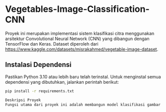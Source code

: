 # Vegetables-Image-Classification-CNN

Proyek ini merupakan implementasi sistem klasifikasi citra menggunakan arsitektur Convolutional Neural Network (CNN) yang dibangun dengan TensorFlow dan Keras.
Dataset diperoleh dari https://www.kaggle.com/datasets/misrakahmed/vegetable-image-dataset. 

## Instalasi Dependensi

Pastikan Python 3.10 atau lebih baru telah terinstal. Untuk menginstal semua dependensi yang dibutuhkan, jalankan perintah berikut:

```bash
pip install -r requirements.txt

Deskripsi Proyek
Fungsi utama dari proyek ini adalah membangun model klasifikasi gambar menggunakan TensorFlow.
